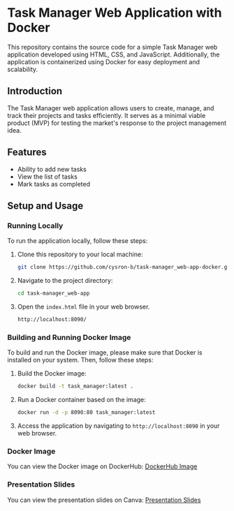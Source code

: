 # Task Manager Web Application with Docker

This repository contains the source code for a simple Task Manager web application developed using HTML, CSS, and JavaScript. Additionally, the application is containerized using Docker for easy deployment and scalability.

## Introduction

The Task Manager web application allows users to create, manage, and track their projects and tasks efficiently. It serves as a minimal viable product (MVP) for testing the market's response to the project management idea.

## Features

- Ability to add new tasks
- View the list of tasks
- Mark tasks as completed

## Setup and Usage

### Running Locally

To run the application locally, follow these steps:

1. Clone this repository to your local machine:

    ```bash
    git clone https://github.com/cysron-b/task-manager_web-app-docker.git
    ```

2. Navigate to the project directory:

    ```bash
    cd task-manager_web-app
    ```

3. Open the `index.html` file in your web browser.
    ```bash
   http://localhost:8090/
     ```
### Building and Running Docker Image

To build and run the Docker image, please make sure that Docker is installed on your system. Then, follow these steps:

1. Build the Docker image:

    ```bash
    docker build -t task_manager:latest .
    ```

2. Run a Docker container based on the image:

    ```bash
    docker run -d -p 8090:80 task_manager:latest
    ```

3. Access the application by navigating to `http://localhost:8090` in your web browser.

### Docker Image

You can view the Docker image on DockerHub: [DockerHub Image](https://hub.docker.com/layers/cysron/task_manager/latest/images/sha256-85537ab74acd14d91b7d1e5fcffda281d6a6a0e97ca66c1894a4091a653ac849?context=repo)

### Presentation Slides

You can view the presentation slides on Canva: [Presentation Slides](https://www.canva.com/design/DAGBM2syFiI/jDFNnf00lK3otMGDzeUnnQ/edit)
